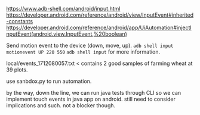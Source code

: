 https://www.adb-shell.com/android/input.html
https://developer.android.com/reference/android/view/InputEvent#inherited-constants
https://developer.android.com/reference/android/app/UiAutomation#injectInputEvent(android.view.InputEvent,%20boolean)

Send motion event to the device (down, move, up).
```adb shell input motionevent UP 220 550```
```adb shell input``` for more information.

local/events_1712080057.txt < contains 2 good samples of farming wheat at 39 plots.

use sanbdox.py to run automation.

by the way, down the line, we can run java tests through CLI so we can implement touch events in java app on android.
still need to consider implications and such. not a blocker though.
